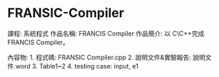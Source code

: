# FRANSIC-Compiler

課程: 系統程式 
作品名稱: FRANCIS Compiler
作品簡介: 以 C\C++完成 FRANCIS Compiler。

內容物:
        1. 程式碼: FRANSIC Compiler.cpp
        2. 說明文件&實驗報告: 說明文件.word
        3. Table1~2
        4. testing case: input, e1
